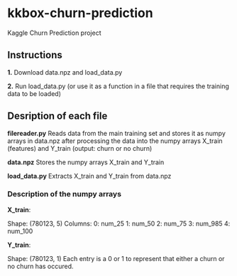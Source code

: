 # kkbox-churn-prediction
Kaggle Churn Prediction project

<h2>Instructions</h2>

<strong>1.</strong> Download data.npz and load_data.py

<strong>2.</strong> Run load_data.py (or use it as a function in a file that requires the training data to be loaded)

<h2>Desription of each file</h2>

<strong>filereader.py</strong> Reads data from the main training set and stores it as numpy arrays in data.npz after processing the data into the numpy arrays X_train (features) and Y_train (output: churn or no churn)

<strong>data.npz</strong> Stores the numpy arrays X_train and Y_train

<strong>load_data.py</strong> Extracts X_train and Y_train from data.npz

<h3>Description of the numpy arrays</h3>
<strong>X_train</strong>:

Shape: (780123, 5)
Columns:
  0: num_25
  1: num_50
  2: num_75
  3: num_985
  4: num_100

<strong>Y_train</strong>:

Shape: (780123, 1)
Each entry is a 0 or 1 to represent that either a churn or no churn has occured.

